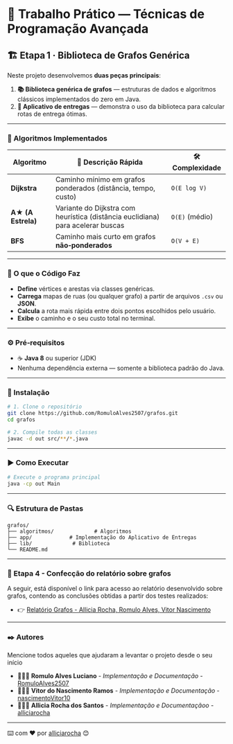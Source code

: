 # 🚀 Trabalho Prático — Técnicas de Programação Avançada

## 🏗️ Etapa 1 · Biblioteca de Grafos Genérica

Neste projeto desenvolvemos **duas peças principais**:

1. **📚 Biblioteca genérica de grafos** — estruturas de dados e algoritmos clássicos implementados do zero em Java.
2. **🛵 Aplicativo de entregas** — demonstra o uso da biblioteca para calcular rotas de entrega ótimas.

---

### 📖 Algoritmos Implementados

| Algoritmo          | 📜 Descrição Rápida                                                             | 🛠️ Complexidade |
| ------------------ | ------------------------------------------------------------------------------- | ---------------- |
| **Dijkstra**       | Caminho mínimo em grafos ponderados (distância, tempo, custo)                   | `O(E log V)`     |
| **A★ (A Estrela)** | Variante do Dijkstra com heurística (distância euclidiana) para acelerar buscas | `O(E)` (médio)   |
| **BFS**            | Caminho mais curto em grafos **não‑ponderados**                                 | `O(V + E)`       |

---

### 📂 O que o Código Faz

* **Define** vértices e arestas via classes genéricas.
* **Carrega** mapas de ruas (ou qualquer grafo) a partir de arquivos `.csv` ou **JSON**.
* **Calcula** a rota mais rápida entre dois pontos escolhidos pelo usuário.
* **Exibe** o caminho e o seu custo total no terminal.

---

### ⚙️ Pré‑requisitos

* ☕ **Java 8** ou superior (JDK)
* Nenhuma dependência externa — somente a biblioteca padrão do Java.

---

### 💾 Instalação

```bash
# 1. Clone o repositório
git clone https://github.com/RomuloAlves2507/grafos.git
cd grafos

# 2. Compile todas as classes
javac -d out src/**/*.java
```

---

### ▶️ Como Executar

```bash
# Execute o programa principal
java -cp out Main
```

---

### 🔍 Estrutura de Pastas

```
grafos/
├── algoritmos/             # Algoritmos 
├── app/            # Implementação do Aplicativo de Entregas
├── lib/             # Biblioteca
└── README.md
```
---

### 📝 Etapa 4 - Confecção do relatório sobre grafos
A seguir, está disponível o link para acesso ao relatório desenvolvido sobre grafos, contendo as conclusões obtidas a partir dos testes realizados:
* 👉 [Relatório Grafos - Allicia Rocha, Romulo Alves, Vitor Nascimento](https://docs.google.com/document/d/1fzEThERj6EUU_T_2Or5LaLBdmrZt5ka-m_gsTPccHQU/edit?usp=sharing)
  
---

### ✒️ Autores
Mencione todos aqueles que ajudaram a levantar o projeto desde o seu início
* 👨🏻‍💻 **Romulo Alves Luciano** - *Implementação e Documentação* - [RomuloAlves2507](https://github.com/RomuloAlves2507)
* 👨🏽‍💻 **Vitor do Nascimento Ramos** - *Implementação e Documentação* - [nascimentoVitor10](https://github.com/nascimentoVitor10)
* 👩🏻‍💻 **Allicia Rocha dos Santos** - *Implementação e Documentaçãoo* - [alliciarocha](https://github.com/alliciarocha)
---
⌨️ com ❤️ por [alliciarocha](https://github.com/alliciarocha) 😊
